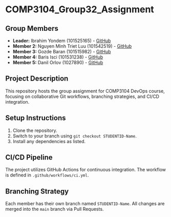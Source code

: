 # COMP3104_Group32_Assignment

## Group Members

- **Leader:** Ibrahim Yondem (101525165) - [GitHub](https://github.com/ibrahimyondem)
- **Member 2:** Nguyen Minh Triet Luu (101542519) - [GitHub](https://github.com/fel1x210)
- **Member 3:** Gozde Baran (101515982) - [GitHub](https://github.com/GozdeEBaran)
- **Member 4:** Baris Isci (101531238) - [GitHub](https://github.com/barisisci)
- **Member 5:** Danil Orlov (1027890) - [GitHub](https://github.com/DanielOrlov)

## Project Description

This repository hosts the group assignment for COMP3104 DevOps course, focusing on collaborative Git workflows, branching strategies, and CI/CD integration.

## Setup Instructions

1. Clone the repository.
2. Switch to your branch using `git checkout STUDENTID-Name`.
3. Install any dependencies as listed.

## CI/CD Pipeline

The project utilizes GitHub Actions for continuous integration. The workflow is defined in `.github/workflows/ci.yml`.

## Branching Strategy

Each member has their own branch named `STUDENTID-Name`. All changes are merged into the `main` branch via Pull Requests.
